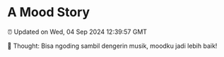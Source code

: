 # A Mood Story

⏰ Updated on Wed, 04 Sep 2024 12:39:57 GMT

💭 Thought: Bisa ngoding sambil dengerin musik, moodku jadi lebih baik!

